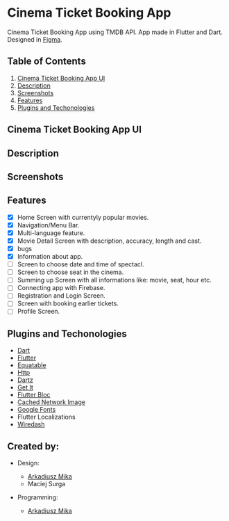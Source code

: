 # Cinema Ticket Booking App

Cinema Ticket Booking App using TMDB API. App made in Flutter and Dart. Designed in [Figma](https://www.figma.com/file/cgrKyDSdZt3JHdIw2EHbus/Cinema-booking?node-id=0%3A1).

## Table of Contents
1. [Cinema Ticket Booking App UI](#cinema-app-ui)
2. [Description](#description)
3. [Screenshots](#screenshots)
4. [Features](#features)
5. [Plugins and Techonologies](#plugins)

<a name="cinema-app-ui"></a>
## Cinema Ticket Booking App UI

<a name="description"></a>
## Description

<a name="screenshots"></a>
## Screenshots

<a name="features"></a>
## Features
- [x] Home Screen with currentyly popular movies.
- [x] Navigation/Menu Bar.
- [x] Multi-language feature.
- [x] Movie Detail Screen with description, accuracy, length and cast.
- [x] bugs
- [x] Information about app. 
- [ ] Screen to choose date and time of spectacl.
- [ ] Screen to choose seat in the cinema.
- [ ] Summing up Screen with all informations like: movie, seat, hour etc.
- [ ] Connecting app with Firebase.
- [ ] Registration and Login Screen.
- [ ] Screen with booking earlier tickets. 
- [ ] Profile Screen.

<a name="plugins"></a>
## Plugins and Techonologies
* [Dart](https://dart.dev/) 
* [Flutter](https://flutter.dev/) 
* [Equatable](https://pub.dev/packages/equatable)
* [Http](https://pub.dev/packages/http)
* [Dartz](https://pub.dev/packages/dartz)
* [Get It](https://pub.dev/packages/get_it)
* [Flutter Bloc](https://pub.dev/packages/flutter_bloc)
* [Cached Network Image](https://pub.dev/packages/cached_network_image)
* [Google Fonts](https://pub.dev/packages/google_fonts)
* Flutter Localizations
* [Wiredash](https://pub.dev/packages/wiredash)

## Created by:
* Design: 
  * [Arkadiusz Mika](https://github.com/Arkadiusz4)
  * Maciej Surga

* Programming:
  *  [Arkadiusz Mika](https://github.com/Arkadiusz4)
